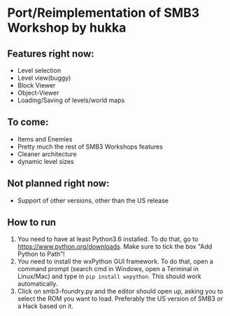# Port/Reimplementation of SMB3 Workshop by hukka

## Features right now:

 - Level selection
 - Level view(buggy)
 - Block Viewer
 - Object-Viewer
 - Loading/Saving of levels/world maps

## To come:

 - Items and Enemies
 - Pretty much the rest of SMB3 Workshops features
 - Cleaner architecture
 - dynamic level sizes

## Not planned right now:

 - Support of other versions, other than the US release

## How to run

1. You need to have at least Python3.6 installed. To do that, go to
https://www.python.org/downloads. Make sure to tick the box "Add Python to
Path"!
2. You need to install the wxPython GUI framework. To do that, open a command
prompt (search cmd in Windows, open a Terminal in Linux/Mac) and type in `pip
install wxpython`. This should work automatically.
3. Click on smb3-foundry.py and the editor should open up, asking you to
select the ROM you want to load. Preferably the US version of SMB3 or a Hack
based on it.

